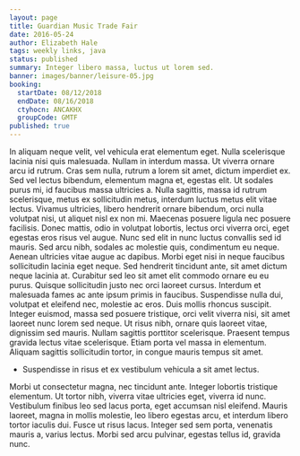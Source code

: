 ```yaml
---
layout: page
title: Guardian Music Trade Fair
date: 2016-05-24
author: Elizabeth Hale
tags: weekly links, java
status: published
summary: Integer libero massa, luctus ut lorem sed.
banner: images/banner/leisure-05.jpg
booking:
  startDate: 08/12/2018
  endDate: 08/16/2018
  ctyhocn: ANCAKHX
  groupCode: GMTF
published: true
---
```

In aliquam neque velit, vel vehicula erat elementum eget. Nulla scelerisque lacinia nisi quis malesuada. Nullam in interdum massa. Ut viverra ornare arcu id rutrum. Cras sem nulla, rutrum a lorem sit amet, dictum imperdiet ex. Sed vel lectus bibendum, elementum magna et, egestas elit. Ut sodales purus mi, id faucibus massa ultricies a. Nulla sagittis, massa id rutrum scelerisque, metus ex sollicitudin metus, interdum luctus metus elit vitae lectus. Vivamus ultricies, libero hendrerit ornare bibendum, orci nulla volutpat nisi, ut aliquet nisl ex non mi. Maecenas posuere ligula nec posuere facilisis. Donec mattis, odio in volutpat lobortis, lectus orci viverra orci, eget egestas eros risus vel augue. Nunc sed elit in nunc luctus convallis sed id mauris. Sed arcu nibh, sodales ac molestie quis, condimentum eu neque. Aenean ultricies vitae augue ac dapibus.
Morbi eget nisi in neque faucibus sollicitudin lacinia eget neque. Sed hendrerit tincidunt ante, sit amet dictum neque lacinia at. Curabitur sed leo sit amet elit commodo ornare eu eu purus. Quisque sollicitudin justo nec orci laoreet cursus. Interdum et malesuada fames ac ante ipsum primis in faucibus. Suspendisse nulla dui, volutpat et eleifend nec, molestie ac eros. Duis mollis rhoncus suscipit. Integer euismod, massa sed posuere tristique, orci velit viverra nisi, sit amet laoreet nunc lorem sed neque. Ut risus nibh, ornare quis laoreet vitae, dignissim sed mauris. Nullam sagittis porttitor scelerisque. Praesent tempus gravida lectus vitae scelerisque. Etiam porta vel massa in elementum. Aliquam sagittis sollicitudin tortor, in congue mauris tempus sit amet.

* Suspendisse in risus et ex vestibulum vehicula a sit amet lectus.

Morbi ut consectetur magna, nec tincidunt ante. Integer lobortis tristique elementum. Ut tortor nibh, viverra vitae ultricies eget, viverra id nunc. Vestibulum finibus leo sed lacus porta, eget accumsan nisl eleifend. Mauris laoreet, magna in mollis molestie, leo libero egestas arcu, et interdum libero tortor iaculis dui. Fusce ut risus lacus. Integer sed sem porta, venenatis mauris a, varius lectus. Morbi sed arcu pulvinar, egestas tellus id, gravida nunc.
